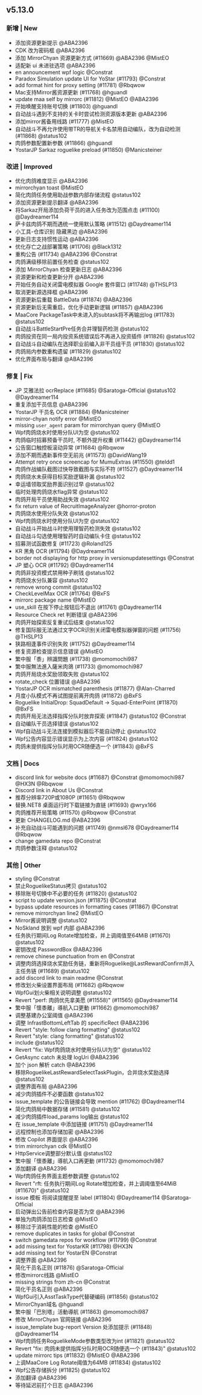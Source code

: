 ## v5.13.0

### 新增 | New

* 添加资源更新提示 @ABA2396
* CDK 改为密码框 @ABA2396
* 添加 MirrorChyan 资源更新方式 (#11669) @ABA2396 @MistEO
* 适配新 ui 未进驻选项 @ABA2396
* en announcement wpf logic @Constrat
* Paradox Simulation update UI for YoStar (#11793) @Constrat
* add format hint for proxy setting (#11781) @Rbqwow
* Mac支持Mirror酱资源更新 (#11768) @hguandl
* update maa self by mirrorc (#11812) @MistEO @ABA2396
* 开始唤醒支持账号切换 (#11803) @hguandl
* 自动战斗遇到不支持的关卡时尝试检测资源版本更新 @ABA2396
* 添加mirror酱备用线路 (#11777) @MistEO
* 自动战斗不再允许使用带TR的导航关卡名禁用自动编队，改为自动检测 (#11868) @status102
* 肉鸽参数配置新参数 (#11866) @hguandl
* YostarJP Sarkaz roguelike preload (#11850) @Manicsteiner

### 改进 | Improved

* 优化肉鸽难度显示 @ABA2396
* mirrorchyan toast @MistEO
* 简化肉鸽任务使用助战参数内部存储流程 @status102
* 添加资源更新提示翻译 @ABA2396
* 将Sarkaz开局添加负荷干员的进入任务改为范围点击 (#11100) @Daydreamer114
* 萨卡兹肉鸽不期而遇统一使用默认策略 (#11512) @Daydreamer114
* 小工具-仓库识别 隐藏黑边 @ABA2396
* 更新日志支持惯性运动 @ABA2396
* 优化存亡之战部署策略 (#11706) @Black1312
* 重构公告 (#11734) @ABA2396 @Constrat
* 肉鸽满级移除前置任务检查 @status102
* 添加 MirrorChyan 检查更新日志 @ABA2396
* 资源更新和检查更新分开 @ABA2396
* 开始任务自动关闭雷电模拟器 Google 套件窗口 (#11748) @THSLP13
* 取消更新源选择框 @ABA2396
* 资源更新后重载 BattleData (#11874) @ABA2396
* 资源更新后无需重启，优化手动更新逻辑 (#11857) @ABA2396
* MaaCore PackageTask中未进入的subtask将不再输出log (#11783) @status102
* 自动战斗BattleStartPre任务合并理智药检测 @status102
* 肉鸽投资在同一局内投资系统错误后不再进入投资插件 (#11826) @status102
* 自动战斗自动编队在选择职业前编入非干员组干员 (#11830) @status102
* 肉鸽局内参数重构遗留 (#11829) @status102
* 优化界面布局与翻译 @ABA2396

### 修复 | Fix

* JP 艾雅法拉 ocrReplace (#11685) @Saratoga-Official @status102 @Daydreamer114
* 重复添加干员信息 @ABA2396
* YostarJP 干员名 OCR (#11884) @Manicsteiner
* mirror-chyan notify error @MistEO
* missing `user_agent` param for mirrorchyan query @MistEO
* Wpf肉鸽烧水时使用分队UI为空 @status102
* 肉鸽临时招募预备干员时, 不额外提升权重 (#11442) @Daydreamer114
* 公告窗口触控板滚动异常 (#11684) @Rbqwow
* 添加不期而遇新事件空无前兆 (#11573) @DavidWang19
* Attempt retry once screencap for MumuExtras (#11550) @teldd1
* 肉鸽作战编队截图过快导致截图与实际不符 (#11527) @Daydreamer114
* 肉鸽烧水未获得目标奖励逻辑补漏 @status102
* 幸运墙领取奖励界面识别过早 @status102
* 临时处理肉鸽烧水flag异常 @status102
* 肉鸽开局干员使用助战失效 @status102
* fix return value of RecruitImageAnalyzer @horror-proton
* 肉鸽烧水使用分队失效 @status102
* Wpf肉鸽烧水时使用分队UI为空 @status102
* 自动战斗开始战斗时使用理智药检测失效 @status102
* 自动战斗勾选使用理智药时自动编队卡住 @status102
* 招募测试函数修复 (#11723) @Roland125
* KR 黑角 OCR (#11794) @Daydreamer114
* border not displaying for http proxy in versionupdatesettings @Constrat
* JP 塑心 OCR (#11792) @Daydreamer114
* 肉鸽非投资模式禁用种子刷钱 @status102
* 肉鸽烧水分队兼容 @status102
* remove wrong commit @status102
* CheckLevelMax OCR (#11764) @BxFS
* mirrorc package name @MistEO
* use_skill 在按下停止按钮后不退出 (#11761) @Daydreamer114
* Resource Check ret 判断错误 @ABA2396
* 肉鸽开始探索反复重试后结束 @status102
* 修复国际服无法通过文字OCR识别关闭雷电模拟器弹窗的问题 (#11756) @THSLP13
* 狭路相逢事件识别失败 (#11752) @Daydreamer114
* 修复资源检查提示信息错误 @MistEO
* 繁中服「黍」辨識問題 (#11738) @momomochi987
* 繁中服無法進入薩米肉鴿 (#11733) @momomochi987
* 肉鸽开局烧水奖励领取失败 @status102
* rotate_check 位置错误 @ABA2396
* YostarJP OCR mismatched parenthesis (#11877) @Alan-Charred
* 月度小队模式不再试图提前离开肉鸽 (#11872) @BxFS
* Roguelike InitialDrop: SquadDefault -> Squad-EnterPoint (#11870) @BxFS
* 肉鸽开局无法选择指挥分队时放弃探索 (#11847) @status102 @Constrat
* 自动编队干员选择错误 @status102
* Wpf自动战斗无法连接到模拟器后不能自动停止 @status102
* Wpf公告内容显示错误显示为上次内容 (#11824) @status102
* 肉鸽未提供指挥分队时用OCR随便选一个 (#11843) @BxFS

### 文档 | Docs

* discord link for website docs (#11687) @Constrat @momomochi987 @HX3N @Rbqwow
* Discord link in About Us @Constrat
* 推荐分辨率720P或1080P (#11651) @Rbqwow
* 替换.NET8 桌面运行时下载链接为直链 (#11693) @wryx166
* 肉鸽推荐开局策略 (#11570) @Rbqwow @Constrat
* 更新 CHANGELOG.md @ABA2396
* 补充自动战斗可能遇到的问题 (#11749) @nmsl678 @Daydreamer114 @Rbqwow
* change gamedata repo @Constrat
* 肉鸽参数注释 @status102

### 其他 | Other

* styling @Constrat
* 禁止RoguelikeStatus拷贝 @status102
* 移除账号切换中不必要的任务 (#11820) @status102
* script to update version.json (#11875) @Constrat
* bypass update resources in formatting cases (#11867) @Constrat
* remove mirrorchyan line2 @MistEO
* Mirror酱说明调整 @status102
* NoSkland 放到 wpf 内部 @ABA2396
* 任务执行期间Log Rotate增加检查，并上调阈值至64MiB (#11670) @status102
* 密钥改成 PasswordBox @ABA2396
* remove chinese punctuation from en @Constrat
* 调整肉鸽选择烧水奖励任务链，重新将Roguelike@LastRewardConfirm并入主任务链 (#11689) @status102
* add discord link to main readme @Constrat
* 修改划火柴设置界面布局 (#11682) @Rbqwow
* WpfGui划火柴相关说明调整 @status102
* Revert "perf: 肉鸽优先拿美愿 (#11558)" (#11565) @Daydreamer114
* 繁中服「懷黍離」導航入口更動 (#11662) @momomochi987
* 调整基建办公室阈值 @ABA2396
* 调整 InfrastBottomLeftTab 的 specificRect @ABA2396
* Revert "style: follow clang formatting" @status102
* Revert "style: clang formatting" @status102
* include @status102
* Revert "fix: Wpf肉鸽烧水时使用分队UI为空" @status102
* GetAsync catch 未处理 logUri @ABA2396
* 加个 json 解析 catch @ABA2396
* 移除RoguelikeLastRewardSelectTaskPlugin，合并烧水奖励选择 @status102
* 调整界面布局 @ABA2396
* 减少肉鸽插件不必要函数 @status102
* issue_template 的公告链接会导致 mention (#11762) @Daydreamer114
* 简化肉鸽局中数据存储 (#11581) @status102
* 减少肉鸽插件load_params log输出 @status102
* 在 issue_template 中添加链接 (#11751) @Daydreamer114
* 远程控制也添加存储加密 @ABA2396
* 修改 Copilot 界面提示 @ABA2396
* trim mirrorchyan cdk @MistEO
* HttpService调整部分默认值 @status102
* 繁中服「懷黍離」導航入口再更動 (#11732) @momomochi987
* 添加翻译 @ABA2396
* Wpf肉鸽任务界面主题参数调整 @status102
* Revert "rft: 任务执行期间Log Rotate增加检查，并上调阈值至64MiB (#11670)" @status102
* issue 模板 将阅读提醒提至 label (#11804) @Daydreamer114 @Saratoga-Official
* 启动弹出公告前检查内容是否为空 @ABA2396
* 单独为肉鸽添加日志检查 @MistEO
* 移除过于消耗性能的检查 @MistEO
* remove duplicates in tasks for global @Constrat
* switch gamedata repos for workflow (#11799) @Constrat
* add missing text for YostarKR (#11798) @HX3N
* add missing text for YostarEN @Constrat
* 调整界面 @ABA2396
* 简化干员名正则 (#11876) @Saratoga-Official
* 修改mirrorc线路 @MistEO
* missing strings from zh-cn @Constrat
* 简化干员名正则 @ABA2396
* WpfGui引入AsstTaskType代替硬编码 (#11856) @status102
* MirrorChyan域名 @hguandl
* 繁中服「巴別塔」活動導航 (#11863) @momomochi987
* 修改 MirrorChyan 官网链接 @ABA2396
* issue_template bug-report Version 处添加提示 (#11848) @Daydreamer114
* Wpf肉鸽任务RoguelikeMode参数类型改为int (#11821) @status102
* Revert "fix: 肉鸽未提供指挥分队时用OCR随便选一个 (#11843)" @status102
* update mirrorc tips (#11832) @MistEO @ABA2396
* 上调MaaCore Log Rotate阈值为64MB (#11834) @status102
* Wpf公告存储拆分 (#11825) @status102
* 添加翻译 @ABA2396
* 等待延迟前打个日志 @ABA2396
